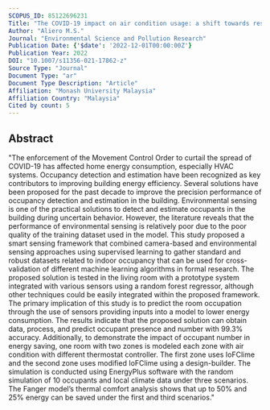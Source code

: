 ```yaml
---
SCOPUS_ID: 85122696231
Title: "The COVID-19 impact on air condition usage: a shift towards residential energy saving"
Author: "Aliero M.S."
Journal: "Environmental Science and Pollution Research"
Publication Date: {'$date': '2022-12-01T00:00:00Z'}
Publication Year: 2022
DOI: "10.1007/s11356-021-17862-z"
Source Type: "Journal"
Document Type: "ar"
Document Type Description: "Article"
Affiliation: "Monash University Malaysia"
Affiliation Country: "Malaysia"
Cited by count: 5
---
```


## Abstract
"The enforcement of the Movement Control Order to curtail the spread of COVID-19 has affected home energy consumption, especially HVAC systems. Occupancy detection and estimation have been recognized as key contributors to improving building energy efficiency. Several solutions have been proposed for the past decade to improve the precision performance of occupancy detection and estimation in the building. Environmental sensing is one of the practical solutions to detect and estimate occupants in the building during uncertain behavior. However, the literature reveals that the performance of environmental sensing is relatively poor due to the poor quality of the training dataset used in the model. This study proposed a smart sensing framework that combined camera-based and environmental sensing approaches using supervised learning to gather standard and robust datasets related to indoor occupancy that can be used for cross-validation of different machine learning algorithms in formal research. The proposed solution is tested in the living room with a prototype system integrated with various sensors using a random forest regressor, although other techniques could be easily integrated within the proposed framework. The primary implication of this study is to predict the room occupation through the use of sensors providing inputs into a model to lower energy consumption. The results indicate that the proposed solution can obtain data, process, and predict occupant presence and number with 99.3% accuracy. Additionally, to demonstrate the impact of occupant number in energy saving, one room with two zones is modeled each zone with air condition with different thermostat controller. The first zone uses IoFClime and the second zone uses modified IoFClime using a design-builder. The simulation is conducted using EnergyPlus software with the random simulation of 10 occupants and local climate data under three scenarios. The Fanger model’s thermal comfort analysis shows that up to 50% and 25% energy can be saved under the first and third scenarios."
